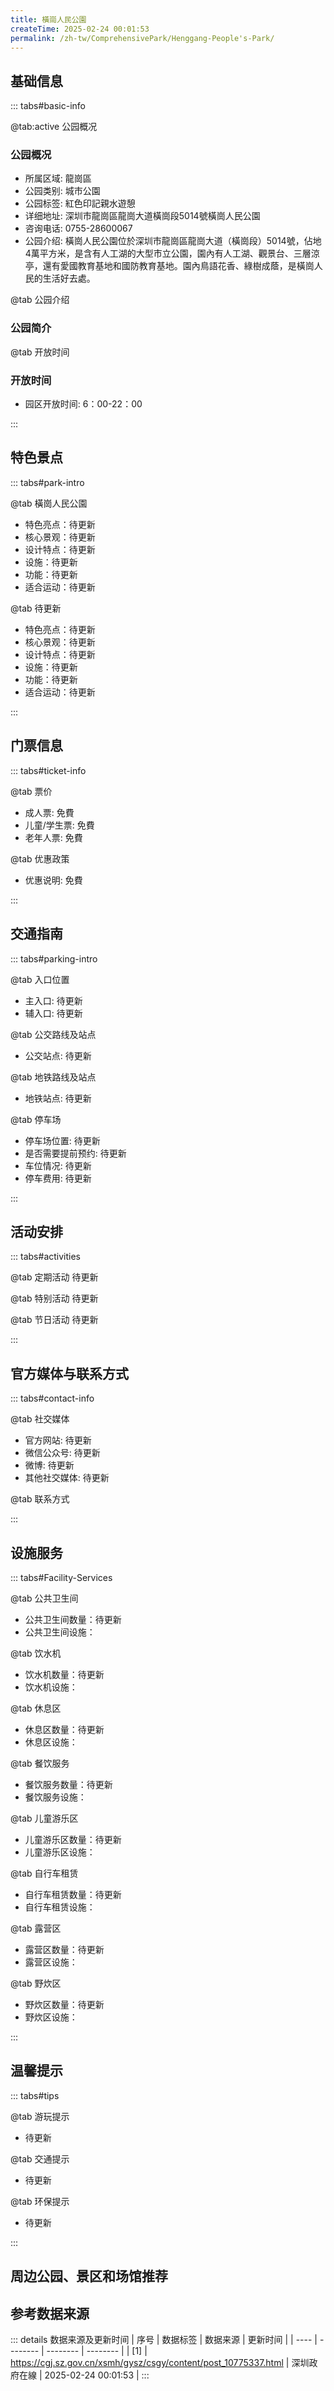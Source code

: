 ```yaml
---
title: 橫崗人民公園
createTime: 2025-02-24 00:01:53
permalink: /zh-tw/ComprehensivePark/Henggang-People's-Park/
---
```



<script setup>
import ImageSwiper from '/.vuepress/theme/components/ImageSwiper.vue'
// 轮播图数据
const swiperItems = [
    {
                link: 'https://cgj.sz.gov.cn/img/4/4005/4005992/10775337.jpg',
                title: '橫崗人民公園',
                description: '',
                author: '深圳政府在線',
                date: '2025/02/25'
                },
  {
                link: 'https://cgj.sz.gov.cn/img/4/4005/4005992/10775337.jpg',
                title: '橫崗人民公園',
                description: '',
                author: '深圳政府在線',
                date: '2025/02/25'
                }
]
// 配置项
const swiperConfig = {
  height: 500,
  showInfo: true
}
</script>
<!-- 轮播图组件 -->
<ImageSwiper :items="swiperItems" :config="swiperConfig" />



## 基础信息

::: tabs#basic-info

@tab:active 公园概况
### 公园概况
- 所属区域: 龍崗區
- 公园类别: 城市公園
- 公园标签: 紅色印記親水遊憩
- 详细地址: 深圳市龍崗區龍崗大道橫崗段5014號橫崗人民公園
- 咨询电话: 0755-28600067
- 公园介绍: 橫崗人民公園位於深圳市龍崗區龍崗大道（橫崗段）5014號，佔地4萬平方米，是含有人工湖的大型市立公園，園內有人工湖、觀景台、三層涼亭，還有愛國教育基地和國防教育基地。園內鳥語花香、綠樹成蔭，是橫崗人民的生活好去處。

@tab 公园介绍
### 公园简介
@tab 开放时间
### 开放时间
- 园区开放时间: 6：00-22：00

:::

## 特色景点

::: tabs#park-intro

@tab 橫崗人民公園
<ImageCard
image="https://cgj.sz.gov.cn/images/index20230710_1.png"
    title="橫崗人民公園"
    description=""
    date=""
    author="深圳政府在線"
/>


- 特色亮点：待更新
- 核心景观：待更新
- 设计特点：待更新
- 设施：待更新
- 功能：待更新
- 适合运动：待更新

@tab 待更新
<ImageCard
image="https://cgj.sz.gov.cn/images/index20230710_1.png"
    title="橫崗人民公園"
    description=""
    date=""
    author="深圳政府在線"
/>


- 特色亮点：待更新
- 核心景观：待更新
- 设计特点：待更新
- 设施：待更新
- 功能：待更新
- 适合运动：待更新

:::

## 门票信息

::: tabs#ticket-info

@tab 票价
- 成人票: 免費
- 儿童/学生票: 免費
- 老年人票: 免費

@tab 优惠政策
- 优惠说明: 免費

:::

## 交通指南

::: tabs#parking-intro

@tab 入口位置
- 主入口: 待更新
- 辅入口: 待更新

@tab 公交路线及站点
- 公交站点: 待更新

@tab 地铁路线及站点
- 地铁站点: 待更新

@tab 停车场
- 停车场位置: 待更新
- 是否需要提前预约: 待更新
- 车位情况: 待更新
- 停车费用: 待更新

:::

## 活动安排

::: tabs#activities

@tab 定期活动
待更新

@tab 特别活动
待更新

@tab 节日活动
待更新

:::

## 官方媒体与联系方式

::: tabs#contact-info

@tab 社交媒体
- 官方网站: 待更新
- 微信公众号: 待更新
- 微博: 待更新
- 其他社交媒体: 待更新

@tab 联系方式

:::

## 设施服务

::: tabs#Facility-Services

@tab 公共卫生间
- 公共卫生间数量：待更新
- 公共卫生间设施：

@tab 饮水机
- 饮水机数量：待更新
- 饮水机设施：

@tab 休息区
- 休息区数量：待更新
- 休息区设施：

@tab 餐饮服务
- 餐饮服务数量：待更新
- 餐饮服务设施：

@tab 儿童游乐区
- 儿童游乐区数量：待更新
- 儿童游乐区设施：

@tab 自行车租赁
- 自行车租赁数量：待更新
- 自行车租赁设施：

@tab 露营区
- 露营区数量：待更新
- 露营区设施：

@tab 野炊区
- 野炊区数量：待更新
- 野炊区设施：

:::

## 温馨提示

::: tabs#tips

@tab 游玩提示
- 待更新

@tab 交通提示
- 待更新

@tab 环保提示
- 待更新

:::

## 周边公园、景区和场馆推荐

<CardGrid>
  <ImageCard
        image="https://cgj.sz.gov.cn/img/4/4006/4006105/10775576.jpg"
        title="雪竹徑公園"
        description="雪竹徑公園位於坂田街道坂雪崗科技城片區，跨坂田和吉華兩個街道，佔地142.25 公頃，地勢呈東北高、西南低，托坑水庫（(水域面積6.96公頃）位於其內。公園集聚濱水休閒區、健康運動區及生態遊憩區有三座公園園林區帶水公園區、山蘇公園區。"
        href="/zh-tw/ComprehensivePark/Xuezhujing-Park/"
        author="深圳政府在線"
        date="2025/01/02"
      />
      <ImageCard
        image="https://cgj.sz.gov.cn/img/4/4006/4006105/10775576.jpg"
        title="雪竹徑公園"
        description="雪竹徑公園位於坂田街道坂雪崗科技城片區，跨坂田和吉華兩個街道，佔地142.25 公頃，地勢呈東北高、西南低，托坑水庫（(水域面積6.96公頃）位於其內。公園集聚濱水休閒區、健康運動區及生態遊憩區有三座公園園林區帶水公園區、山蘇公園區。"
        href="/zh-tw/ComprehensivePark/Xuezhujing-Park/"
        author="深圳政府在線"
        date="2025/01/02"
      />
    </CardGrid>


## 参考数据来源

::: details 数据来源及更新时间
| 序号 | 数据标签 | 数据来源 | 更新时间 |
| ---- | -------- | -------- | -------- |
| [1] | https://cgj.sz.gov.cn/xsmh/gysz/csgy/content/post_10775337.html | 深圳政府在線 | 2025-02-24 00:01:53 |
:::

